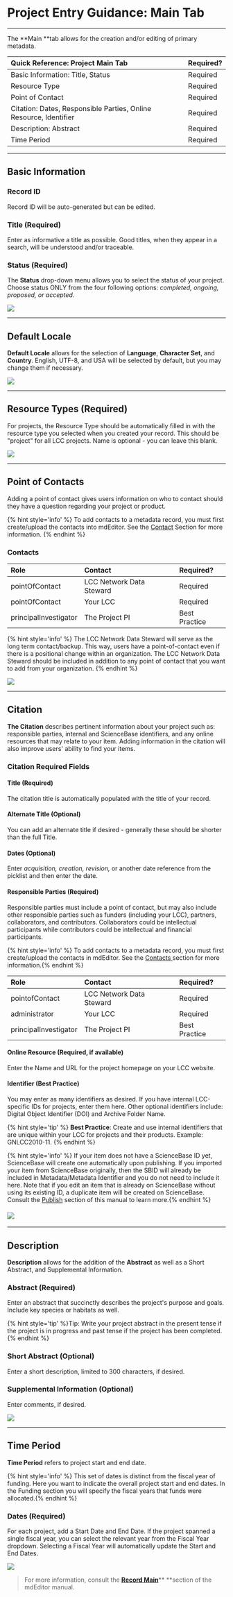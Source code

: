 # Project Entry Guidance: Main Tab

---

The **Main **tab allows for the creation and/or editing of primary metadata.

| Quick Reference: Project Main Tab | Required? |
| :--- |:--- |
| Basic Information: Title, Status |Required |
| Resource Type |Required |
| Point of Contact |Required |
| Citation: Dates, Responsible Parties, Online Resource, Identifier |Required |
| Description: Abstract |Required |
| Time Period |Required |

---

## Basic Information

### Record ID 

Record ID will be auto-generated but can be edited.

### Title \(Required\)

Enter as informative a title as possible. Good titles, when they appear in a search, will be understood and/or traceable.

### Status \(Required\)

The **Status** drop-down menu allows you to select the status of your project. Choose status ONLY from the four following options: _completed, ongoing, proposed, or accepted._

![](/assets/main_screenshot_updated.png)

---

## Default Locale

**Default Locale** allows for the selection of **Language**, **Character Set**, and **Country**. English, UTF-8, and USA will be selected by default, but you may change them if necessary.

![](/assets/default_locale.png)

---

## Resource Types \(Required\)

For projects, the Resource Type should be automatically filled in with the resource type you selected when you created your record. This should be "project" for all LCC projects. Name is optional - you can leave this blank.

![](/assets/resource_types.png)

---

## Point of Contacts

Adding a point of contact gives users information on who to contact should they have a question regarding your project or product. 

{% hint style='info' %} To add contacts to a metadata record, you must first create/upload the contacts into mdEditor. See the [Contact](/product-entry-guidance/contact-entry-guidance.md) Section for more information. {% endhint %}

### Contacts

| Role | Contact |Required?|
| :--- | :--- |:--- |
| pointOfContact | LCC Network Data Steward |Required|
| pointOfContact | Your LCC  | Required |
| principalInvestigator | The Project PI | Best Practice|



{% hint style='info' %} The LCC Network Data Steward will serve as the long term contact/backup. This way, users have a point-of-contact even if there is a positional change within an organization. The LCC Network Data Steward should be included in addition to any point of contact that you want to add from your organization. {% endhint %}


![](/assets/point_of_contacts.png)

---

## Citation

**The Citation** describes pertinent information about your project such as: responsible parties, internal and ScienceBase identifiers, and any online resources that may relate to your item. Adding information in the citation will also improve users' ability to find your items.

### Citation Required Fields

#### Title \(Required\)

The citation title is automatically populated with the title of your record.

#### Alternate Title \(Optional\)

You can add an alternate title if desired - generally these should be shorter than the full Title.

#### Dates \(Optional\)

Enter _acquisition, creation, revision,_ or another date reference from the picklist and then enter the date.

#### Responsible Parties \(Required\)

Responsible parties must include a point of contact, but may also include other responsible parties such as funders \(including your LCC\), partners, collaborators, and contributors. Collaborators could be intellectual participants while contributors could be intellectual and financial participants.

{% hint style='info' %} To add contacts to a metadata record, you must first create/upload the contacts in mdEditor. See the [Contacts ](/contacts.md)section for more information.{% endhint %}


| Role | Contact | Required? |
| :--- | :--- | :--- |
| pointofContact | LCC Network Data Steward | Required |
| administrator | Your LCC | Required |
| principalInvestigator | The Project PI | Best Practice|


#### Online Resource \(Required, if available\)

Enter the Name and URL for the project homepage on your LCC website.

#### Identifier (Best Practice)

You may enter as many identifiers as desired. If you have internal LCC-specific IDs for projects, enter them here. Other optional identifiers include: Digital Object Identifier \(DOI\) and Archive Folder Name.

{% hint style='tip' %} **Best Practice**: Create and use internal identifiers that are unique within your LCC for projects and their products. Example: GNLCC2010-11. {% endhint %}

{% hint style='info' %} If your item does not have a ScienceBase ID yet, ScienceBase will create one automatically upon publishing. If you imported your item from ScienceBase originally, then the SBID will already be included in Metadata/Metadata Identifier and you do not need to include it here. Note that if you edit an item that is already on ScienceBase without using its existing ID, a duplicate item will be created on ScienceBase. Consult the [Publish](/publish.md) section of this manual to learn more.{% endhint %}



#### ![](/assets/citation_updated.png)

---

## Description

**Description** allows for the addition of the **Abstract** as well as a Short Abstract, and Supplemental Information.

### Abstract \(Required\)

Enter an abstract that succinctly describes the project's purpose and goals. Include key species or habitats as well.

{% hint style='tip' %}Tip: Write your project abstract in the present tense if the project is in progress and past tense if the project has been completed.{% endhint %}

### Short Abstract \(Optional\)

Enter a short description, limited to 300 characters, if desired.

### Supplemental Information \(Optional\)

Enter comments, if desired.

![](/assets/description_lcc.png)

---

## Time Period

**Time Period** refers to project start and end date.

{% hint style='info' %} This set of dates is distinct from the fiscal year of funding. Here you want to indicate the overall project start and end dates. In the Funding section you will specify the fiscal years that funds were allocated.{% endhint %}

### Dates \(Required\)

For each project, add a Start Date and End Date. If the project spanned a single fiscal year, you can select the relevant year from the Fiscal Year dropdown. Selecting a Fiscal Year will automatically update the Start and End Dates.

![](/assets/time_period.png)

> For more information, consult the [**Record Main**](https://adiwg.gitbooks.io/mdeditor/content/record/edit/main.html)** **section of the mdEditor manual.



